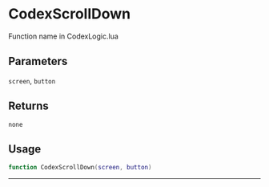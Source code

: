 # CodexScrollDown
Function name in CodexLogic.lua
## Parameters
`screen`, `button`
## Returns
`none`
## Usage
```lua
function CodexScrollDown(screen, button)
```
---
